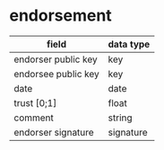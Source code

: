 # endorsement

| field               | data type  |
| ------------------- | ---------- |
| endorser public key | key        |
| endorsee public key | key        |
| date                | date       |
| trust [0;1]         | float      | 
| comment             | string     |
| endorser signature  | signature  |
